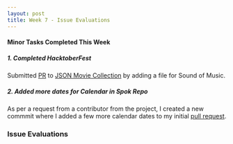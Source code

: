 ```yaml
---
layout: post
title: Week 7 - Issue Evaluations 
---
```


#### Minor Tasks Completed This Week
##### 1. Completed HacktoberFest 
Submitted [PR](https://github.com/jsonmc/jsonmc/pull/2450) to [JSON Movie Collection](https://github.com/jsonmc/jsonmc) by adding a file for Sound of Music.

##### 2. Added more dates for Calendar in Spok Repo
As per a request from a contributor from the project, I created a new commmit where I added a few more calendar dates to my initial
[pull request](https://github.com/magnetis/spok/pull/69).

### Issue Evaluations 




